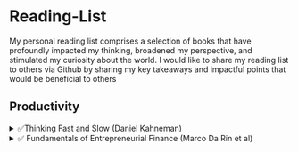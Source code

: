 # Reading-List
My personal reading list comprises a selection of books that have profoundly impacted my thinking, broadened my perspective, and stimulated my curiosity about the world. I would like to share my reading list to others via Github by sharing my key takeaways and impactful points that would be beneficial to others


## Productivity 

<details>
  <summary>✅Thinking Fast and Slow (Daniel Kahneman) </summary>
  
  - understanding the biases of intuition
  - people are prone to overestimate how much we understand about the world and to underestimate the role of chance in events 
  - Buy the book: [Thinking Fast and Slow (Daniel Kahneman)](https://www.amazon.co.uk/Thinking-Fast-Slow-Daniel-Kahneman/dp/0141033576)

</details>
<details>
  <summary> ✅ Fundamentals of Entrepreneurial Finance (Marco Da Rin et al) </summary>
  
  - How do investors pick winner? How do they finance growth
  - How do entrepreneurs manage to attract interest from investors?
  - A good corporate finance book help us to understand the world of investors, and an entrepreneurship book help to understand the world of entreprenurs.
  - Buy the book: [Fundamentals of Entrepreneurial Finance (Marco Da Rin et al)](https://amzn.eu/d/9GsWwwy)

</details>
